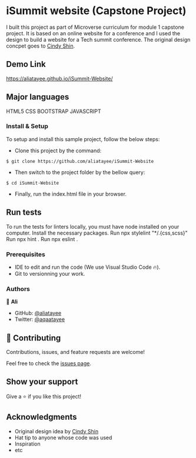 
# iSummit website (Capstone Project)
I built this project as part of Microverse curriculum for module 1 capstone project. It is based on an online website for a conference and I used the design to build a website for a Tech summit conference. The original design concpet goes to [Cindy Shin](https://www.behance.net/adagio07).
## Demo Link
https://aliatayee.github.io/iSummit-Website/
## Major languages
HTML5
CSS
BOOTSTRAP
JAVASCRIPT

### Install & Setup

To setup and install this sample project, follow the below steps:
- Clone this project by the command: 

```
$ git clone https://github.com/aliatayee/iSummit-Website
```

- Then switch to the project folder by the bellow query:

```
$ cd iSummit-Website
```

- Finally, run the index.html file in your browser.

## Run tests 
To run the tests for linters locally, you must have node installed on your computer. Install the necessary packages. Run npx stylelint "*/.{css,scss}" Run npx hint . Run npx eslint .

### Prerequisites

- IDE to edit and run the code (We use Visual Studio Code 🔥).
- Git to versionning your work.

### Authors
👤 **Ali**

- GitHub: [@aliatayee](https://github.com/aliatayee)
- Twitter: [@aqaatayee](https://twitter.com/aqaatayee)


## 🤝 Contributing
Contributions, issues, and feature requests are welcome!

Feel free to check the [issues page](../../issues/).

## Show your support
Give a ⭐️ if you like this project!

## Acknowledgments
- Original design idea by [Cindy Shin](https://www.behance.net/adagio07)
- Hat tip to anyone whose code was used
- Inspiration
- etc
